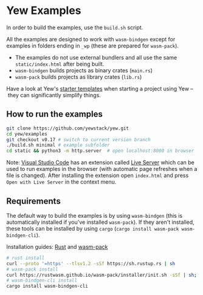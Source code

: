 # Yew Examples

In order to build the examples, use the `build.sh` script.

All the examples are designed to work with `wasm-bindgen` except for examples in folders ending in `_wp` (these are prepared for `wasm-pack`).

- The examples do not use external bundlers and all use the same `static/index.html` after being built.
- `wasm-bindgen` builds projects as binary crates (`main.rs`)
- `wasm-pack` builds projects as library crates (`lib.rs`)

Have a look at Yew's [starter templates](https://yew.rs/docs/getting-started/starter-templates) when starting a project using Yew – they can significantly simplify things.


## How to run the examples

```sh
git clone https://github.com/yewstack/yew.git
cd yew/examples
git checkout v0.17 # switch to current version branch
./build.sh minimal # example subfolder
cd static && python3 -m http.server  # open localhost:8000 in browser
```


Note: [Visual Studio Code](https://code.visualstudio.com/) has an extension called [Live Server](https://marketplace.visualstudio.com/items?itemName=ritwickdey.LiveServer) which can be used to run examples in the browser (with automatic page refreshes when a file is changed). After installing the extension open `index.html` and press `Open with Live Server` in the context menu.

## Requirements

The default way to build the examples is by using `wasm-bindgen` (this is automatically installed if you've installed `wasm-pack`). If they aren't installed, these tools can be installed by using `cargo` (`cargo install wasm-pack wasm-bindgen-cli`).

Installation guides: [Rust](https://www.rust-lang.org/learn/get-started) and [wasm-pack](https://rustwasm.github.io/wasm-pack/installer/)

```bash
# rust install
curl --proto '=https' --tlsv1.2 -sSf https://sh.rustup.rs | sh
# wasm-pack install
curl https://rustwasm.github.io/wasm-pack/installer/init.sh -sSf | sh;
# wasm-bindgen-cli install
cargo install wasm-bindgen-cli
```

